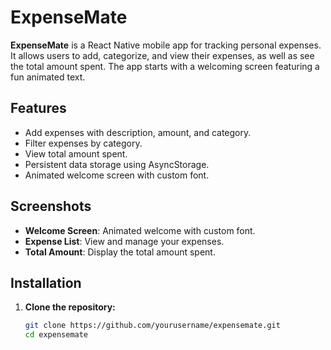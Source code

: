 # ExpenseMate

**ExpenseMate** is a React Native mobile app for tracking personal expenses. It allows users to add, categorize, and view their expenses, as well as see the total amount spent. The app starts with a welcoming screen featuring a fun animated text.

## Features

- Add expenses with description, amount, and category.
- Filter expenses by category.
- View total amount spent.
- Persistent data storage using AsyncStorage.
- Animated welcome screen with custom font.

## Screenshots

- **Welcome Screen**: Animated welcome with custom font.
- **Expense List**: View and manage your expenses.
- **Total Amount**: Display the total amount spent.

## Installation

1. **Clone the repository:**

   ```bash
   git clone https://github.com/yourusername/expensemate.git
   cd expensemate

